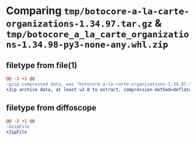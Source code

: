 # Comparing `tmp/botocore-a-la-carte-organizations-1.34.97.tar.gz` & `tmp/botocore_a_la_carte_organizations-1.34.98-py3-none-any.whl.zip`

## filetype from file(1)

```diff
@@ -1 +1 @@
-gzip compressed data, was "botocore-a-la-carte-organizations-1.34.97.tar", last modified: Fri May  3 01:04:53 2024, max compression
+Zip archive data, at least v2.0 to extract, compression method=deflate
```

## filetype from diffoscope

```diff
@@ -1 +1 @@
-GzipFile
+ZipFile
```

